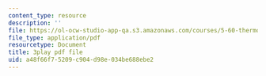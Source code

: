 ```yaml
---
content_type: resource
description: ''
file: https://ol-ocw-studio-app-qa.s3.amazonaws.com/courses/5-60-thermodynamics-kinetics-spring-2008/a48f66f75209c904d98e034be688ebe2_BTNsoSNR5B0.pdf
file_type: application/pdf
resourcetype: Document
title: 3play pdf file
uid: a48f66f7-5209-c904-d98e-034be688ebe2
---
```

